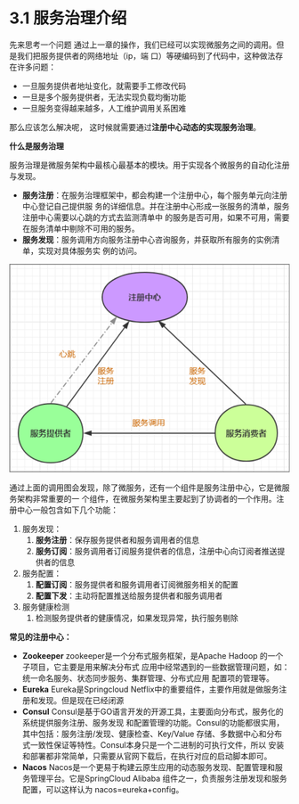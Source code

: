 # 3.1 服务治理介绍

先来思考一个问题 通过上一章的操作，我们已经可以实现微服务之间的调用。但是我们把服务提供者的网络地址（ip，端 口）等硬编码到了代码中，这种做法存在许多问题：&#x20;

* 一旦服务提供者地址变化，就需要手工修改代码
* 一旦是多个服务提供者，无法实现负载均衡功能
* 一旦服务变得越来越多，人工维护调用关系困难

那么应该怎么解决呢， 这时候就需要通过**注册中心动态的实现服务治理**。

**什么是服务治理**&#x20;

服务治理是微服务架构中最核心最基本的模块。用于实现各个微服务的自动化注册与发现。&#x20;

* **服务注册**：在服务治理框架中，都会构建一个注册中心，每个服务单元向注册中心登记自己提供服 务的详细信息。并在注册中心形成一张服务的清单，服务注册中心需要以心跳的方式去监测清单中 的服务是否可用，如果不可用，需要在服务清单中剔除不可用的服务。
* &#x20;**服务发现**：服务调用方向服务注册中心咨询服务，并获取所有服务的实例清单，实现对具体服务实 例的访问。

![](<../.gitbook/assets/image (30).png>)

通过上面的调用图会发现，除了微服务，还有一个组件是服务注册中心，它是微服务架构非常重要的一 个组件，在微服务架构里主要起到了协调者的一个作用。注册中心一般包含如下几个功能：

1. 服务发现：&#x20;
   1. **服务注册**：保存服务提供者和服务调用者的信息&#x20;
   2. **服务订阅**：服务调用者订阅服务提供者的信息，注册中心向订阅者推送提供者的信息
2. 服务配置：&#x20;
   1. **配置订阅**：服务提供者和服务调用者订阅微服务相关的配置&#x20;
   2. **配置下发**：主动将配置推送给服务提供者和服务调用者
3. 服务健康检测&#x20;
   1. 检测服务提供者的健康情况，如果发现异常，执行服务剔除

**常见的注册中心：**

* **Zookeeper** zookeeper是一个分布式服务框架，是Apache Hadoop 的一个子项目，它主要是用来解决分布式 应用中经常遇到的一些数据管理问题，如：统一命名服务、状态同步服务、集群管理、分布式应用 配置项的管理等。&#x20;
* **Eureka** Eureka是Springcloud Netflix中的重要组件，主要作用就是做服务注册和发现。但是现在已经闭源&#x20;
* **Consul** Consul是基于GO语言开发的开源工具，主要面向分布式，服务化的系统提供服务注册、服务发现 和配置管理的功能。Consul的功能都很实用，其中包括：服务注册/发现、健康检查、Key/Value 存储、多数据中心和分布式一致性保证等特性。Consul本身只是一个二进制的可执行文件，所以 安装和部署都非常简单，只需要从官网下载后，在执行对应的启动脚本即可。&#x20;
* **Nacos** Nacos是一个更易于构建云原生应用的动态服务发现、配置管理和服务管理平台。它是SpringCloud Alibaba 组件之一，负责服务注册发现和服务配置，可以这样认为 nacos=eureka+config。

